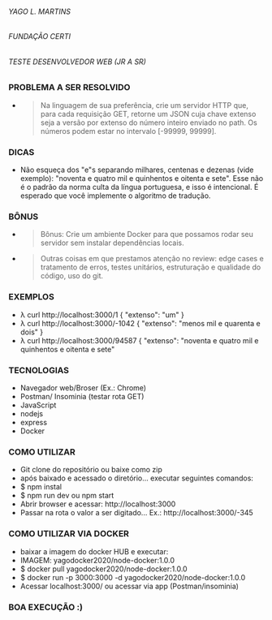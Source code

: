 ###### YAGO L. MARTINS ######
###### FUNDAÇÃO CERTI ######
###### TESTE DESENVOLVEDOR WEB (JR A SR) ######

### PROBLEMA A SER RESOLVIDO ###

  - > Na linguagem de sua preferência, crie um servidor HTTP que, para cada requisição GET, retorne um JSON cuja chave extenso seja a versão por extenso do número inteiro enviado no path. Os números podem estar no intervalo [-99999, 99999].

### DICAS ###

  - Não esqueça dos "e"s separando milhares, centenas e dezenas (vide exemplo): "noventa e quatro mil e quinhentos e oitenta e sete". Esse não é o padrão da norma culta da língua portuguesa, e isso é intencional.
É esperado que você implemente o algoritmo de tradução.

### BÔNUS ###

  - > Bônus: Crie um ambiente Docker para que possamos rodar seu servidor sem instalar dependências locais.
  - > Outras coisas em que prestamos atenção no review: edge cases e tratamento de erros, testes unitários, estruturação e qualidade do código, uso do git.

### EXEMPLOS ###

 - λ curl http://localhost:3000/1
    { "extenso": "um" }
 - λ curl http://localhost:3000/-1042
    { "extenso": "menos mil e quarenta e dois" }
 - λ curl http://localhost:3000/94587
    { "extenso": "noventa e quatro mil e quinhentos e oitenta e sete" 

### TECNOLOGIAS ###

 - Navegador web/Broser (Ex.: Chrome)
 - Postman/ Insominia (testar rota GET)
 - JavaScript
 - nodejs 
 - express
 - Docker

### COMO UTILIZAR ###

 - Git clone do repositório ou baixe como zip
 - após baixado e acessado o diretório... executar seguintes comandos:
 - $ npm instal
 - $ npm run dev ou npm start
 - Abrir browser e acessar: http://localhost:3000
 - Passar na rota o valor a ser digitado... Ex.: http://localhost:3000/-345

### COMO UTILIZAR VIA DOCKER ###

 - baixar a imagem do docker HUB e executar:
 - IMAGEM: yagodocker2020/node-docker:1.0.0
 - $ docker pull yagodocker2020/node-docker:1.0.0
 - $ docker run -p 3000:3000 -d yagodocker2020/node-docker:1.0.0
 - Acessar localhost:3000/<valor> ou acessar via app (Postman/insominia)

### BOA EXECUÇÃO :) ###
